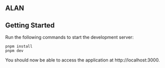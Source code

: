 
## ALAN

## Getting Started

Run the following commands to start the development server:

```
pnpm install
pnpm dev
```

You should now be able to access the application at http://localhost:3000.

